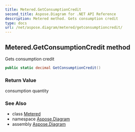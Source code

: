 ```yaml
---
title: Metered.GetConsumptionCredit
second_title: Aspose.Diagram for .NET API Reference
description: Metered method. Gets consumption credit
type: docs
url: /net/aspose.diagram/metered/getconsumptioncredit/
---
```

## Metered.GetConsumptionCredit method

Gets consumption credit

```csharp
public static decimal GetConsumptionCredit()
```

### Return Value

consumption quantity

### See Also

* class [Metered](../)
* namespace [Aspose.Diagram](../../metered/)
* assembly [Aspose.Diagram](../../../)


